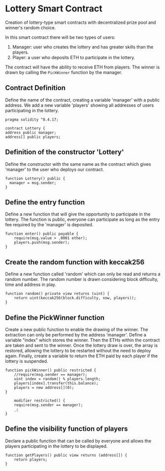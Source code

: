 # Lottery Smart Contract
Creation of lottery-type smart contracts with decentralized prize pool and winner's random choice.

In this smart contract there will be two types of users: 

1) Manager: user who creates the lottery and has greater skills than the players. 
2) Player: a user who deposits ETH to participate in the lottery. 

The contract will have the ability to receive ETH from players. The winner is drawn by calling the `PickWinner` function by the manager. 

## Contract Definition 
Define the name of the contract, creating a variable 'manager' with a public address. We add a new variable 'players' showing all addresses of users participating in the lottery. 

`pragma solidity ^0.4.17;`

  `contract Lottery {`              
      `address public manager;`     
      `address[] public players;`
    
## Definition of the constructor 'Lottery'
Define the constructor with the same name as the contract which gives 'manager' to the user who deploys our contract. 

    function Lottery() public {
      manager = msg.sender;
    }

## Define the entry function 
Define a new function that will give the opportunity to participate in the lottery. The function is public, everyone can participate as long as the entry fee required by the 'manager' is deposited. 

    function enter() public payable {       
        require(msg.value > .0001 ether);    
        players.push(msg.sender);         
    }

## Create the random function with keccak256
Define a new function called 'random' which can only be read and returns a random number. The random number is drawn considering block difficulty, time and address in play. 

    function random() private view returns (uint) {  
        return uint(keccak256(block.difficulty, now, players));
    }

## Define the PickWinner function
Create a new public function to enable the drawing of the winner. The extraction can only be performed by the address 'manager'.
Define a variable "index" which stores the winner. Then the ETHs within the contract are taken and sent to the winner.
Once the lottery draw is over, the array is restored, allowing the lottery to be restarted without the need to deploy again. 
Finally, create a variable to return the ETH paid by each player if the lottery is suspended.
                                            
    function pickWinner() public restricted {  
        //require(msg.sender == manager);         
        uint index = random() % players.length;                                           
        players[index].transfer(this.balance);                       
        players = new address[](0);             
    }
    
        modifier restricted() {
        require(msg.sender == manager); 
        _;                              
    }

## Define the visibility function of players
Declare a public function that can be called by everyone and allows the players participating in the lottery to be displayed. 

    function getPlayers() public view returns (address[]) {
        return players;
    }    
